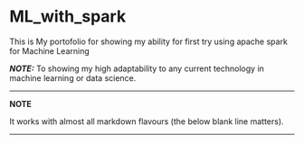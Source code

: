 # ML_with_spark

This is My portofolio for showing my ability for first try using apache spark for Machine Learning

**_NOTE:_**  To showing my high adaptability to any current technology in machine learning or data science.

---
**NOTE**

It works with almost all markdown flavours (the below blank line matters).

---
